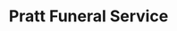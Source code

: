 ---
title: "Pratt Funeral Service"
url: /richland-center/pratt-funeral-service/
shop: Bestattungen
---